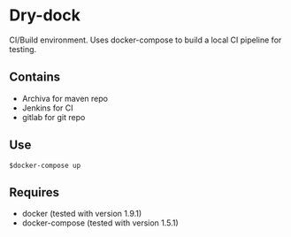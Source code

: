 # Dry-dock 

CI/Build environment. Uses docker-compose to build a local CI pipeline for testing. 

## Contains

- Archiva for maven repo
- Jenkins for CI
- gitlab for git repo

## Use

```
$docker-compose up
```

## Requires
- docker (tested with version 1.9.1)
- docker-compose (tested with version 1.5.1) 
